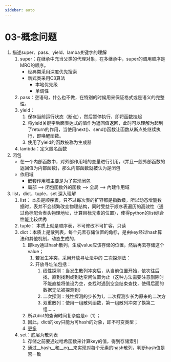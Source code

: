 ```yaml
---
sidebar: auto
---
```

# 03-概念问题

1. 描述super、pass、yield、lamba关键字的理解
    1. super：在继承中充当父类的代理对象，在多继承中，super的调用顺序是MRO的顺序。
        * 经典类采用深度优先搜索
        * 新式类采用C3算法
            * 本地优先级
            * 单调性
    2. pass：空语句，什么也不做，在特别的时候用来保证格式或是语义的完整性。
    3. yield： 
        1. 保存当前运行状态（断点），然后暂停执行，即将函数挂起
        2. 将yield关键字后面表达式的值作为返回值返回，此时可以理解为起到了return的作用，当使用next()、send()函数让函数从断点处继续执行，即唤醒函数。
        3. 使用了yield的函数被称为生成器
    4. lambda：定义匿名函数
2. 闭包
    * 在一个内部函数中，对外部作用域的变量进行引用，(并且一般外部函数的返回值为内部函数)，那么内部函数就被认为是闭包
    * 作用域
        * 嵌套作用域主要是为了实现闭包
        *  局部 –> 闭包函数外的函数 –> 全局 –> 內建作用域
3. list，dict，tuple，set 深入理解
   1. list： 本质是顺序表，只不过每次表的扩容都是指数级，所以动态增删数据时，表并不会频繁改变物理结构，同时受益于顺序表遍历的高效性（通过角标配合表头物理地址，计算目标元素的位置），使得python的list综合性能比较优秀
   2. tuple： 本质上就是顺序表，不可修改不可扩容，只读
   3. dict：本质上是散列表，每个元素存储位置的角标，是由key经过hash算法和其他机制，动态生成的，
      1. 即key通过hash散列，生成value应该存储的位置，然后再去存储这个value；
         1. 若发生冲突，采用开放寻址法中的 二次探测法：
         2. 开放寻址法包括：
               1. 线性探测：当发生散列冲突后，从当前位置开始，依次往后找，直到找到或到达空闲位置为止（这种方法需要注意删除时不能直接将值设为空，查找时遇到空会结束查找，使得后面的数据无法被探测到）
               2. 二次探测：线性探测的步长为1，二次探测步长为原来的二次方
               3. 双重散列：使用一组散列函数，第一组散列冲突了换第二组……
      2. 所以dict的查询时间复杂度是o（1）；
      3. 因此，dict的key只能为可hash的对象，即不可变类型；
      4. [更多](https://zhuanlan.zhihu.com/p/73426505)
   4. set：底层为散列表
      1. 存储之前要通过哈希函数来计算key的值，得到存储索引
      2. 通过__hash__和__eq__来实现对每个元素的hash散列，判断hash值是否一致
